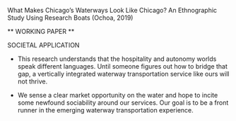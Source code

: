 What Makes Chicago’s Waterways Look Like Chicago? An Ethnographic Study Using Research Boats (Ochoa, 2019) 

** WORKING PAPER **

SOCIETAL APPLICATION 
* This research understands that the hospitality and autonomy worlds speak different languages. Until someone figures out how to bridge that gap, a vertically integrated waterway transportation service like ours will not thrive. 

* We sense a clear market opportunity on the water and hope to incite some newfound sociability around our services.  Our goal is to be a front runner in the emerging waterway transportation experience.
